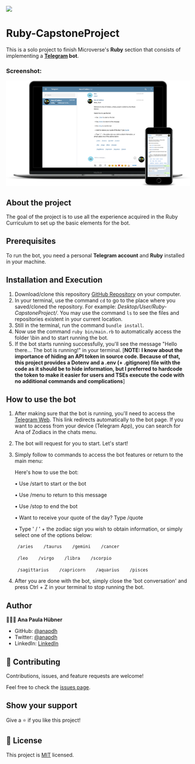 ![](https://img.shields.io/badge/Microverse-blueviolet)

# Ruby-CapstoneProject

This is a solo project to finish Microverse's **Ruby** section that consists of implementing a **[Telegram](https://en.wikipedia.org/wiki/Telegram_(software)) bot**.

### Screenshot:

![screenshot](./lib/imgs/screenshot.png)


## About the project

The goal of the project is to use all the experience acquired in the Ruby Curriculum to set up the basic elements for the bot.

## Prerequisites

To run the bot, you need a personal **Telegram account** and **Ruby** installed in your machine.

## Installation and Execution

  1. Download/clone this repository [GitHub Repository](https://github.com/anapdh/Ruby-CapstoneProject) on your computer.
  2. In your terminal, use the command `cd` to go to the place where you saved/cloned the repository. For example: _Desktop/User/Ruby-CapstoneProject/_. You may use the command `ls` to see the files and repositories existent in your current location.
  3. Still in the terminal, run the command `bundle install`.
  4. Now use the command `ruby bin/main.rb` to automatically access the folder \bin and to start running the bot.
  5. If the bot starts running successfully, you'll see the message "Hello there... The bot is running!" in your terminal.
  [**NOTE: I know about the importance of hiding an API token in source code. Because of that, this project provides a Dotenv and a .env (+ .gitignore) file with the code as it should be to hide information, but I preferred to hardcode the token to make it easier for users and TSEs execute the code with no additional commands and complications**]

## How to use the bot

  1. After making sure that the bot is running, you'll need to access the [Telegram Web](https://web.telegram.org/#/im?p=@AnaOfZodiacs_bot). This link redirects automatically to the bot page. If you want to access from your device (Telegram App), you can search for Ana of Zodiacs in the chats menu.
  2. The bot will request for you to start. Let's start!
  3. Simply follow to commands to access the bot features or return to the main menu:

      Here's how to use the bot:

      • Use  /start to start or the bot

      • Use /menu to return to this message

      • Use /stop to end the bot

      • Want to receive your quote of the day? Type /quote

      • Type ' / ' + the zodiac sign you wish to obtain information, or simply select one of the options below:

          /aries    /taurus    /gemini    /cancer

          /leo    /virgo    /libra    /scorpio

          /sagittarius    /capricorn    /aquarius    /pisces

  4. After you are done with the bot, simply close the 'bot conversation' and press Ctrl + Z in your terminal to stop running the bot.


## Author

👩🏼‍💻 **Ana Paula Hübner**

- GitHub: [@anapdh](https://github.com/anapdh)
- Twitter: [@anapdh](https://twitter.com/anapdh)
- LinkedIn: [LinkedIn](https://www.linkedin.com/in/ana-paula-hübner-7a9484181)


## 🤝 Contributing

Contributions, issues, and feature requests are welcome!

Feel free to check the [issues page](https://github.com/anapdh/Ruby-CapstoneProject/issues).


## Show your support

Give a ⭐️ if you like this project!


## 📝 License

This project is [MIT](./LICENSE) licensed.